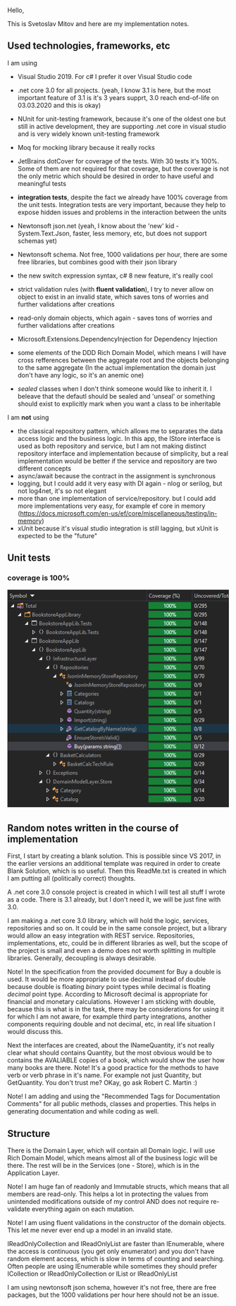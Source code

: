 Hello,

This is Svetoslav Mitov and here are my implementation notes.

## Used technologies, frameworks, etc
I am using
 - Visual Studio 2019. For c# I prefer it over Visual Studio code 
 - .net core 3.0 for all projects. (yeah, I know 3.1 is here, but the most important feature of 3.1 is it's 3 years supprt, 3.0 reach end-of-life on 03.03.2020 and this is okay)
 - NUnit for unit-testing framework, because it's one of the oldest one but still in active development, they are supporting .net core in visual studio and is very widely known unit-testing framework
 - Moq for mocking library because it really rocks
 - JetBrains dotCover for coverage of the tests. With 30 tests it's 100%. Some of them are not required for that coverage, but the coverage is not the only metric which should be desired in order to have useful and meaningful tests
 - **integration tests**, despite the fact we already have 100% coverage from the unit tests. Integration tests are very important, because they help to expose hidden issues and problems in the interaction between the units
 - Newtonsoft json.net (yeah, I know about the 'new' kid - System.Text.Json, faster, less memory, etc, but does not support schemas yet)
 - Newtonsoft schema. Not free, 1000 validations per hour, there are some free libraries, but combines good with their json library
 
 - the new switch expression syntax, c# 8 new feature, it's really cool
 - strict validation rules (with **fluent validation**), I try to never allow on object to exist in an invalid state, which saves tons of worries and further validations after creations
 - read-only domain objects, which again - saves tons of worries and further validations after creations

 - Microsoft.Extensions.DependencyInjection for Dependency Injection
 - some elements of the DDD Rich Domain Model, which means I will have cross refferences between the aggregate root and the objects belonging to the same aggregate (In the actual implementation the domain just don't have any logic, so it's an anemic one)
 - *sealed*  classes when I don't think someone would like to inherit it. I beleave that the defautl should be sealed and 'unseal' or something should exist to explicitly mark when you want a class to be inheritable


 
 I am **not** using
 - the classical repository pattern, which allows me to separates the data access logic and the business logic. In this app, the IStore interface is used as both repository and service, but I am not making distinct repository interface and implementation because of simplicity, but a real implementation would be better if the service and repository are two different concepts
 - async/await because the contract in the assignment is synchronous
 - logging, but I could add it very easy with DI again - nlog or serilog, but not log4net, it's so not elegant
 - more than one implementation of service/repository. but I could add more implementations very easy, for example ef core in memory (https://docs.microsoft.com/en-us/ef/core/miscellaneous/testing/in-memory)
 - xUnit because it's visual studio integration is still lagging, but xUnit is expected to be the "future"
 
 
 ## Unit tests 
 
 ### coverage is 100%
 
![unit test coverage](Screenshots/UnitTestCoverage.png)


 ## Random notes written in the course of implementation
 
First, I start by creating a blank solution. This is possible since VS 2017, in the earlier versions an additional template was required in order to create Blank Solution, which is so useful.
Then this ReadMe.txt is created in which I am putting all (politically correct) thoughts.

A .net core 3.0 console project is created in which I will test all stuff I wrote as a code.
There is 3.1 already, but I don't need it, we will be just fine with 3.0.

I am making a .net core 3.0 library, which will hold the logic, services, repositories and so on.
It could be in the same console project, but a library would allow an easy integration with REST service.
Repositories, implementations, etc, could be in different libraries as well, but the scope of the project is small and even a demo does not worth splitting in multiple libraries.
Generally, decoupling is always desirable.

Note! In the specification from the provided document for Buy a double is used. 
It would be more appropriate to use decimal instead of double because double is floating *binary* point types while decimal is floating *decimal* point type.
According to Microsoft decimal is appropriate for financial and monetary calculations.
However I am sticking with double, because this is what is in the task, there may be considerations for using it for which I am not aware, for example third party integrations, another components requiring double and not decimal, etc, in real life situation I would discuss this.

Next the interfaces are created, about the INameQuantity, it's not really clear what should contains Quantity, but the most obvious would be to contains the AVALIABLE copies of a book, which would show the user how many books are there.
Note! It's a good practice for the methods to have verb or verb phrase in it's name. For example not just Quantity, but GetQuantity. You don't trust me? OKay, go ask Robert C. Martin :)

Note! I am adding and using the "Recommended Tags for Documentation Comments" for all public methods, classes and properties. This helps in generating documentation and while coding as well.

## Structure 
There is the Domain Layer, which will contain all Domain logic.
I will use Rich Domain Model, which means almost all of the business logic will be there.
The rest will be in the Services (one - Store), which is in the Application Layer.

Note! I am huge fan of readonly and Immutable structs, which means that all members are read-only.
This helps a lot in protecting the values  from unintended modifications outside of my control AND does not require re-validate everything again on each mutation.

Note! I am using fluent validations in the constructor of the domain objects. This let me never ever end up a model in an invalid state.

IReadOnlyCollection and IReadOnlyList are faster than IEnumerable, where the access is continuous (you get only enumerator) and you don't have random element access, which is slow in terms of counting and searching.
Often people are using IEnumerable while sometimes they should prefer ICollection or IReadOnlyCollection or IList or IReadOnlyList

I am using newtonsoft json schema, however it's not free, there are free packages, but the 1000 validations per hour here should not be an issue.
